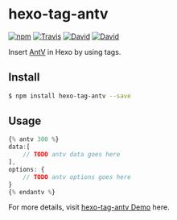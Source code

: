 # hexo-tag-antv

[![npm](https://img.shields.io/npm/v/hexo-tag-antv.svg)]()
[![Travis](https://img.shields.io/travis/wshunli/hexo-tag-antv.svg)]()
[![David](https://img.shields.io/david/wshunli/hexo-tag-antv.svg)]()
[![David](https://img.shields.io/david/dev/wshunli/hexo-tag-antv.svg)]()

Insert [AntV](https://antv.alipay.com/zh-cn/index.html) in Hexo by using tags.

## Install

``` bash
$ npm install hexo-tag-antv --save
```

## Usage

``` JavaScript
{% antv 300 %}
data:[
    // TODO antv data goes here
],
options: {
    // TODO antv options goes here
}
{% endantv %}
```

For more details, visit [hexo-tag-antv Demo](http://www.wshunli.com/hexo-tag-antv.html) here.